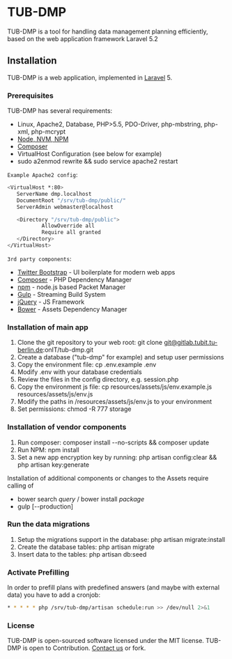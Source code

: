 # TUB-DMP

TUB-DMP is a tool for handling data management planning efficiently, based on the web application framework Laravel 5.2

## Installation

TUB-DMP is a web application, implemented in [Laravel] 5.

### Prerequisites
TUB-DMP has several requirements:
* Linux, Apache2, Database, PHP>5.5, PDO-Driver, php-mbstring, php-xml, php-mcrypt
* [Node, NVM, NPM](http://yoember.com/nodejs/the-best-way-to-install-node-js/)
* [Composer]
* VirtualHost Configuration (see below for example)
* sudo a2enmod rewrite && sudo service apache2 restart

`Example Apache2 config`:
 ```sh
<VirtualHost *:80>
    ServerName dmp.localhost
    DocumentRoot "/srv/tub-dmp/public/"
    ServerAdmin webmaster@localhost
 
    <Directory "/srv/tub-dmp/public">
            AllowOverride all
            Require all granted
    </Directory>
</VirtualHost>
```

`3rd party components`:
* [Twitter Bootstrap] - UI boilerplate for modern web apps
* [Composer] - PHP Dependency Manager
* [npm] - node.js based Packet Manager
* [Gulp] - Streaming Build System
* [jQuery] - JS Framework
* [Bower] - Assets Dependency Manager

### Installation of main app
1. Clone the git repository to your web root: git clone git@gitlab.tubit.tu-berlin.de:onIT/tub-dmp.git
2. Create a database ("tub-dmp" for example) and setup user permissions
3. Copy the environment file: cp .env.example .env
4. Modify .env with your database credentials
5. Review the files in the config directory, e.g. session.php
6. Copy the environment js file: cp resources/assets/js/env.example.js resources/assets/js/env.js
7. Modify the paths in /resources/assets/js/env.js to your environment
8. Set permissions: chmod -R 777 storage

### Installation of vendor components
1. Run composer: composer install --no-scripts && composer update
2. Run NPM: npm install
3. Set a new app encryption key by running: php artisan config:clear && php artisan key:generate

Installation of additional components or changes to the Assets require calling of
* bower search *query* / bower install *package*
* gulp [--production]

### Run the data migrations
1. Setup the migrations support in the database: php artisan migrate:install
2. Create the database tables: php artisan migrate
3. Insert data to the tables: php artisan db:seed

### Activate Prefilling
In order to prefill plans with predefined answers (and maybe with external data) you have to add a cronjob:
```sh
* * * * * php /srv/tub-dmp/artisan schedule:run >> /dev/null 2>&1
```
### License

TUB-DMP is open-sourced software licensed under the MIT license.
TUB-DMP is open to Contribution. [Contact us] or fork.



[//]: # (These are reference links used in the body of this note and get stripped out when the markdown processor does its job. There is no need to format nicely because it shouldn't be seen. Thanks SO - http://stackoverflow.com/questions/4823468/store-comments-in-markdown-syntax)


   [Contact us]: mailto:fabian.fuerste@tu-berlin.de
   [TUB-DMP]: <https://dmp.tu-berlin.de>
   [Gitlab]: <https://gitlab.tubit.tu-berlin.de/onIT/tub-dmp.git>
   [Laravel]: <http://www.laravel.com>
   [Composer]: <http://getcomposer.org>
   [Ace Editor]: <http://ace.ajax.org>
   [node.js]: <http://nodejs.org>
   [Twitter Bootstrap]: <http://twitter.github.com/bootstrap/>
   [jQuery]: <http://jquery.com>
   [Gulp]: <http://gulpjs.com>
   [Bower]: <https://bower.io/>
   [npm]: <https://www.npmjs.com/>